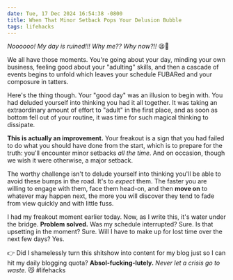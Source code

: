 ```yaml
---
date: Tue, 17 Dec 2024 16:54:38 -0800
title: When That Minor Setback Pops Your Delusion Bubble
tags: lifehacks
---
```


_Noooooo! My day is ruined!!! Why me?? Why now?!!_ 😫💢

We all have those moments. You're going about your day, minding your own business, feeling good about your "adulting" skills, and then a cascade of events begins to unfold which leaves your schedule FUBARed and your composure in tatters.

Here's the thing though. Your "good day" was an illusion to begin with. You had deluded yourself into thinking you had it all together. It was taking an extraordinary amount of effort to "adult" in the first place, and as soon as bottom fell out of your routine, it was time for such magical thinking to dissipate.

**This is actually an improvement.** Your freakout is a sign that you had failed to do what you should have done from the start, which is to prepare for the truth: you'll encounter minor setbacks _all the time_. And on occasion, though we wish it were otherwise, a major setback.

The worthy challenge isn't to delude yourself into thinking you'll be able to avoid these bumps in the road. It's to _expect_ them. The faster you are willing to engage with them, face them head-on, and then **move on** to whatever may happen next, the more you will discover they tend to fade from view quickly and with little fuss.

I had my freakout moment earlier today. Now, as I write this, it's water under the bridge. **Problem solved.** Was my schedule interrupted? Sure. Is that upsetting in the moment? Sure. Will I have to make up for lost time over the next few days? Yes.

👉 Did I shamelessly turn this shitshow into content for my blog just so I can hit my daily blogging quota? **Absol-fucking-lutely.** _Never let a crisis go to waste._ 😼 #lifehacks
